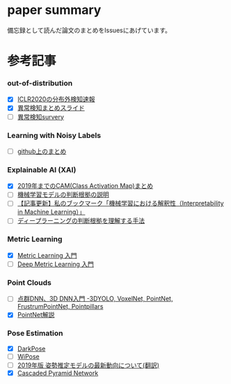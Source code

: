 # paper summary
備忘録として読んだ論文のまとめをIssuesにあげています。

# 参考記事
### out-of-distribution
- [x] [ICLR2020の分布外検知速報](https://www.slideshare.net/DeepLearningJP2016/dliclr2020)
- [x] [異常検知まとめスライド](https://www.slideshare.net/ssuser9eb780/anomaly-detection-survey)
- [ ] [異常検知survery](https://www.slideshare.net/ssuser9eb780/anomaly-detection-survey-239043099)

### Learning with Noisy Labels
- [ ] [github上のまとめ](https://github.com/subeeshvasu/Awesome-Learning-with-Label-Noise)

### Explainable AI (XAI)
- [X] [2019年までのCAM(Class Activation Map)まとめ](https://qiita.com/bukei_student/items/698383a7118f95c12cce)
- [ ] [機械学習モデルの判断根拠の説明](https://www.slideshare.net/SatoshiHara3/ss-126157179)
- [ ] [【記事更新】私のブックマーク「機械学習における解釈性（Interpretability in Machine Learning）」](https://www.ai-gakkai.or.jp/my-bookmark_vol33-no3/)
- [ ] [ディープラーニングの判断根拠を理解する手法](https://qiita.com/icoxfog417/items/8689f943fd1225e24358#34-%E6%A7%98%E3%80%85%E3%81%AA%E5%85%A5%E5%8A%9B%E3%81%8B%E3%82%89%E5%87%BA%E5%8A%9B%E3%81%AE%E5%82%BE%E5%90%91%E3%82%92%E6%8E%A8%E5%AE%9A%E3%81%99%E3%82%8)

### Metric Learning
- [X] [Metric Learning 入門](https://copypaste-ds.hatenablog.com/entry/2019/03/01/164155)
- [ ] [Deep Metric Learning 入門](https://qiita.com/gesogeso/items/547079f967d9bbf9aca8)

### Point Clouds
- [ ] [点群DNN、3D DNN入門 -3DYOLO, VoxelNet, PointNet, FrustrumPointNet, Pointpillars](https://qiita.com/arutema47/items/cda262c61baa953a97e9)
- [X] [PointNet解説](https://qiita.com/KYoshiyama/items/802506ec397559725a1c)

### Pose Estimation
- [X] [DarkPose](https://qiita.com/KYoshiyama/items/c850117248079deed86f)
- [ ] [WiPose](https://qiita.com/KYoshiyama/items/c850117248079deed86f)
- [ ] [2019年版 姿勢推定モデルの最新動向について(翻訳)](https://qiita.com/KYoshiyama/items/9f5f5a13f957e138380b)
- [X] [Cascaded Pyramid Network](https://qiita.com/KYoshiyama/items/e3ccb9cbf4e9c12be5cd)
